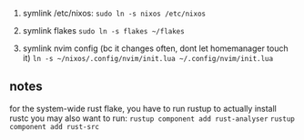 

1. symlink /etc/nixos:
`sudo ln -s nixos /etc/nixos`

2. symlink flakes
`sudo ln -s flakes ~/flakes`

3. symlink nvim config (bc it changes often, dont let homemanager touch it)
`ln -s ~/nixos/.config/nvim/init.lua ~/.config/nvim/init.lua`


## notes
for the system-wide rust flake, you have to run rustup to actually install rustc
you may also want to run:
`rustup component add rust-analyser`
`rustup component add rust-src`
